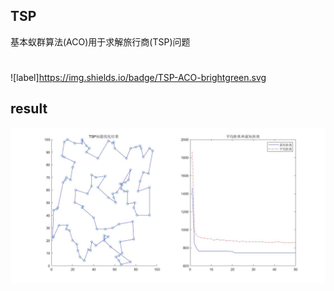 ## TSP
基本蚁群算法(ACO)用于求解旅行商(TSP)问题
#
![label]https://img.shields.io/badge/TSP-ACO-brightgreen.svg

## result
![result](/result/TSP问题求解结果(蚁群算法).jpg)

